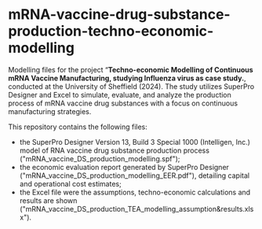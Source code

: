 # mRNA-vaccine-drug-substance-production-techno-economic-modelling
Modelling files for the project “**Techno-economic Modelling of Continuous mRNA Vaccine Manufacturing, studying Influenza virus as case study.**, conducted at the University of Sheffield (2024). The study utilizes SuperPro Designer and Excel to simulate, evaluate, and analyze the production process of mRNA vaccine drug substances with a focus on continuous manufacturing strategies.

This repository contains the following files:

- the SuperPro Designer Version 13, Build 3 Special 1000 (Intelligen, Inc.) model of RNA vaccine drug substance production process ("mRNA_vaccine_DS_production_modelling.spf");
- the economic evaluation report generated by SuperPro Designer ("mRNA_vaccine_DS_production_modelling_EER.pdf"), detailing capital and operational cost estimates;
- the Excel file were the assumptions, techno-economic calculations and results are shown ("mRNA_vaccine_DS_production_TEA_modelling_assumption&results.xlsx").

